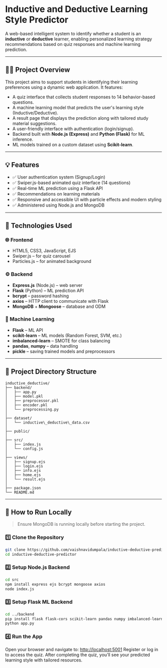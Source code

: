 # Inductive and Deductive Learning Style Predictor

A web-based intelligent system to identify whether a student is an **inductive** or **deductive** learner, enabling personalized learning strategy recommendations based on quiz responses and machine learning prediction.

---

## 👨‍💻 Project Overview

This project aims to support students in identifying their learning preferences using a dynamic web application. It features:

- A quiz interface that collects student responses to 14 behavior-based questions.
- A machine learning model that predicts the user's learning style (Inductive/Deductive).
- A result page that displays the prediction along with tailored study material suggestions.
- A user-friendly interface with authentication (login/signup).
- Backend built with **Node.js (Express)** and **Python (Flask)** for ML inference.
- ML models trained on a custom dataset using **Scikit-learn**.

---

## 💡 Features

- ✅ User authentication system (Signup/Login)
- ✅ Swiper.js-based animated quiz interface (14 questions)
- ✅ Real-time ML prediction using a Flask API
- ✅ Recommendations on learning materials
- ✅ Responsive and accessible UI with particle effects and modern styling
- ✅ Administered using Node.js and MongoDB

---

## 🔧 Technologies Used

### 🌐 Frontend
- HTML5, CSS3, JavaScript, EJS
- Swiper.js – for quiz carousel
- Particles.js – for animated background

### ⚙ Backend
- **Express.js** (Node.js) – web server
- **Flask** (Python) – ML prediction API
- **bcrypt** – password hashing
- **axios** – HTTP client to communicate with Flask
- **MongoDB** + **Mongoose** – database and ODM

### 🤖 Machine Learning
- **Flask** – ML API
- **scikit-learn** – ML models (Random Forest, SVM, etc.)
- **imbalanced-learn** – SMOTE for class balancing
- **pandas**, **numpy** – data handling
- **pickle** – saving trained models and preprocessors

---

## 📁 Project Directory Structure

```
inductive_deductive/
├── backend/
│   ├── app.py
│   ├── model.pkl
│   ├── preprocessor.pkl
│   ├── encoder.pkl
│   └── preprocessing.py
│
├── dataset/
│   └── inductive\_deductive\_data.csv
│
├── public/
│
├── src/
│   ├── index.js
│   └── config.js
│
├── views/
│   ├── signup.ejs
│   ├── login.ejs
│   ├── info.ejs
│   ├── home.ejs
│   └── result.ejs
│
├── package.json
└── README.md
```
---

## 🏁 How to Run Locally

> Ensure MongoDB is running locally before starting the project.

### 1️⃣ Clone the Repository

```bash
git clone https://github.com/vaishnavidumpala/inductive-deductive-predictor.git
cd inductive-deductive-predictor
````

### 2️⃣ Setup Node.js Backend

```bash
cd src
npm install express ejs bcrypt mongoose axios
node index.js
```

### 3️⃣ Setup Flask ML Backend

```bash
cd ../backend
pip install flask flask-cors scikit-learn pandas numpy imbalanced-learn
python app.py
```

### 4️⃣ Run the App

Open your browser and navigate to: [http://localhost:5001](http://localhost:5001)
Register or log in to access the quiz.
After completing the quiz, you’ll see your predicted learning style with tailored resources.

